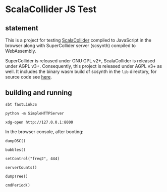 # ScalaCollider JS Test

## statement

This is a project for testing [ScalaCollider](https://github.com/Sciss/ScalaCollider) compiled to JavaScript 
in the browser along with SuperCollider server (scsynth) compiled to WebAssembly.

SuperCollider is released under GNU GPL v2+, 
ScalaCollider is released under AGPL v3+.
Consequently, this project is released under AGPL v3+ as well.
It includes the binary wasm build of scsynth in the `lib` directory, for source code see
[here](https://github.com/Sciss/supercollider/tree/wasm).

## building and running

    sbt fastLinkJS
    
    python -m SimpleHTTPServer
    
    xdg-open http://127.0.0.1:8000

In the browser console, after booting:

    dumpOSC()
    
    bubbles()
    
    setControl("freq2", 444)
    
    serverCounts()

    dumpTree()

    cmdPeriod()
